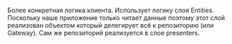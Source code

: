 Более конкретная логика клиента.
Использует логику слоя Entities.
Поскольку наше приложение только читает данные поэтому этот слой реализован объектом который делегирует всё к репозиторию (или Gateway). Сам же репозиторий реализуется в слое presenters.
